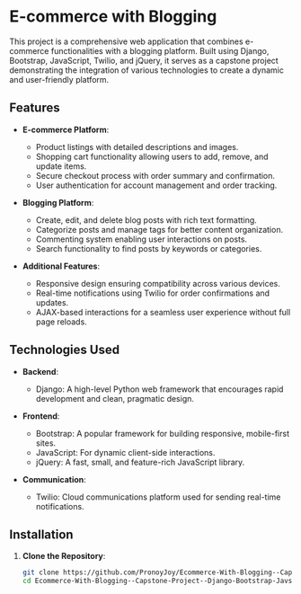 # E-commerce with Blogging 

This project is a comprehensive web application that combines e-commerce functionalities with a blogging platform. Built using Django, Bootstrap, JavaScript, Twilio, and jQuery, it serves as a capstone project demonstrating the integration of various technologies to create a dynamic and user-friendly platform.

## Features

- **E-commerce Platform**:
  - Product listings with detailed descriptions and images.
  - Shopping cart functionality allowing users to add, remove, and update items.
  - Secure checkout process with order summary and confirmation.
  - User authentication for account management and order tracking.

- **Blogging Platform**:
  - Create, edit, and delete blog posts with rich text formatting.
  - Categorize posts and manage tags for better content organization.
  - Commenting system enabling user interactions on posts.
  - Search functionality to find posts by keywords or categories.

- **Additional Features**:
  - Responsive design ensuring compatibility across various devices.
  - Real-time notifications using Twilio for order confirmations and updates.
  - AJAX-based interactions for a seamless user experience without full page reloads.

## Technologies Used

- **Backend**:
  - Django: A high-level Python web framework that encourages rapid development and clean, pragmatic design.

- **Frontend**:
  - Bootstrap: A popular framework for building responsive, mobile-first sites.
  - JavaScript: For dynamic client-side interactions.
  - jQuery: A fast, small, and feature-rich JavaScript library.

- **Communication**:
  - Twilio: Cloud communications platform used for sending real-time notifications.

## Installation

1. **Clone the Repository**:
   ```bash
   git clone https://github.com/PronoyJoy/Ecommerce-With-Blogging--Capstone-Project--Django-Bootstrap-Javscript-Twilio-Jquery.git
   cd Ecommerce-With-Blogging--Capstone-Project--Django-Bootstrap-Javscript-Twilio-Jquery
